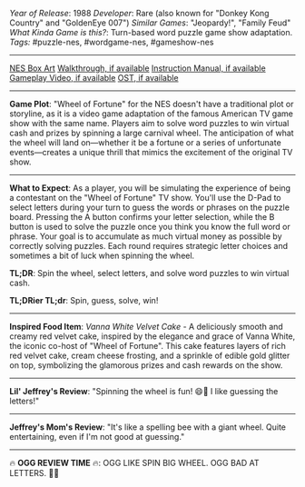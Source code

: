 *Year of Release*: 1988
*Developer*: Rare (also known for "Donkey Kong Country" and "GoldenEye 007")
*Similar Games*: "Jeopardy!", "Family Feud"
*What Kinda Game is this?*: Turn-based word puzzle game show adaptation.
*Tags:* #puzzle-nes, #wordgame-nes, #gameshow-nes

---
[NES Box Art](https://www.google.com/search?tbm=isch&q=NES+Box+Art+Wheel+of+Fortune) 
[Walkthrough, if available](https://www.google.com/search?q=Walkthrough+Wheel+of+Fortune+NES)
[Instruction Manual, if available](https://www.google.com/search?q=NES+Instruction+Manual+Wheel+of+Fortune)
[Gameplay Video, if available](https://www.youtube.com/results?search_query=gameplay+NES+Wheel+of+Fortune) 
[OST, if available](https://www.youtube.com/results?search_query=gameplay+NES+Wheel+of+Fortune+OST)

- - -
**Game Plot**: "Wheel of Fortune" for the NES doesn't have a traditional plot or storyline, as it is a video game adaptation of the famous American TV game show with the same name. Players aim to solve word puzzles to win virtual cash and prizes by spinning a large carnival wheel. The anticipation of what the wheel will land on—whether it be a fortune or a series of unfortunate events—creates a unique thrill that mimics the excitement of the original TV show.

- - -
**What to Expect**: As a player, you will be simulating the experience of being a contestant on the "Wheel of Fortune" TV show. You'll use the D-Pad to select letters during your turn to guess the words or phrases on the puzzle board. Pressing the A button confirms your letter selection, while the B button is used to solve the puzzle once you think you know the full word or phrase. Your goal is to accumulate as much virtual money as possible by correctly solving puzzles. Each round requires strategic letter choices and sometimes a bit of luck when spinning the wheel.

**TL;DR**: Spin the wheel, select letters, and solve word puzzles to win virtual cash.

**TL;DRier TL;dr**: Spin, guess, solve, win!

---
**Inspired Food Item**: *Vanna White Velvet Cake* - A deliciously smooth and creamy red velvet cake, inspired by the elegance and grace of Vanna White, the iconic co-host of "Wheel of Fortune". This cake features layers of rich red velvet cake, cream cheese frosting, and a sprinkle of edible gold glitter on top, symbolizing the glamorous prizes and cash rewards on the show.

---
**Lil' Jeffrey's Review**: "Spinning the wheel is fun! 😄🎡 I like guessing the letters!"

---
**Jeffrey's Mom's Review**: "It's like a spelling bee with a giant wheel. Quite entertaining, even if I'm not good at guessing."

---
🔥 **OGG REVIEW TIME** 🔥: OGG LIKE SPIN BIG WHEEL. OGG BAD AT LETTERS. 🎡🤔